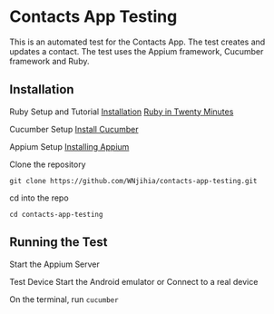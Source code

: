 # Contacts App Testing

This is an automated test for the Contacts App. The test creates and updates a contact. The test uses the Appium framework, Cucumber framework and Ruby.

## Installation

Ruby Setup and Tutorial
[Installation](https://www.ruby-lang.org/en/documentation/installation/)
[Ruby in Twenty Minutes](https://www.ruby-lang.org/en/documentation/quickstart/)

Cucumber Setup
[Install Cucumber](https://cucumber.io/docs/installation/)

Appium Setup
[Installing Appium](http://appium.io/docs/en/about-appium/getting-started/)

Clone the repository
```
git clone https://github.com/WNjihia/contacts-app-testing.git
```

cd into the repo
```
cd contacts-app-testing
```

## Running the Test
Start the Appium Server

Test Device
Start the Android emulator or Connect to a real device

On the terminal, run `cucumber`
